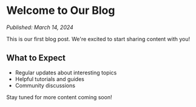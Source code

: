 # Welcome to Our Blog

_Published: March 14, 2024_

This is our first blog post. We're excited to start sharing content with you!

## What to Expect

- Regular updates about interesting topics
- Helpful tutorials and guides
- Community discussions

Stay tuned for more content coming soon! 